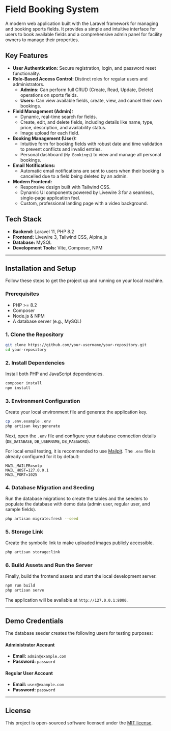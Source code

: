 # Field Booking System

A modern web application built with the Laravel framework for managing and booking sports fields. It provides a simple and intuitive interface for users to book available fields and a comprehensive admin panel for facility owners to manage their properties.

## Key Features

-   **User Authentication:** Secure registration, login, and password reset functionality.
-   **Role-Based Access Control:** Distinct roles for regular users and administrators.
    -   **Admins:** Can perform full CRUD (Create, Read, Update, Delete) operations on sports fields.
    -   **Users:** Can view available fields, create, view, and cancel their own bookings.
-   **Field Management (Admin):**
    -   Dynamic, real-time search for fields.
    -   Create, edit, and delete fields, including details like name, type, price, description, and availability status.
    -   Image upload for each field.
-   **Booking Management (User):**
    -   Intuitive form for booking fields with robust date and time validation to prevent conflicts and invalid entries.
    -   Personal dashboard (`My Bookings`) to view and manage all personal bookings.
-   **Email Notifications:**
    -   Automatic email notifications are sent to users when their booking is cancelled due to a field being deleted by an admin.
-   **Modern Frontend:**
    -   Responsive design built with Tailwind CSS.
    -   Dynamic UI components powered by Livewire 3 for a seamless, single-page application feel.
    -   Custom, professional landing page with a video background.

## Tech Stack

-   **Backend:** Laravel 11, PHP 8.2
-   **Frontend:** Livewire 3, Tailwind CSS, Alpine.js
-   **Database:** MySQL
-   **Development Tools:** Vite, Composer, NPM

---

## Installation and Setup

Follow these steps to get the project up and running on your local machine.

### Prerequisites

-   PHP >= 8.2
-   Composer
-   Node.js & NPM
-   A database server (e.g., MySQL)

### 1. Clone the Repository

```bash
git clone https://github.com/your-username/your-repository.git
cd your-repository
```

### 2. Install Dependencies

Install both PHP and JavaScript dependencies.

```bash
composer install
npm install
```

### 3. Environment Configuration

Create your local environment file and generate the application key.

```bash
cp .env.example .env
php artisan key:generate
```

Next, open the `.env` file and configure your database connection details (`DB_DATABASE`, `DB_USERNAME`, `DB_PASSWORD`).

For local email testing, it is recommended to use [Mailpit](https://github.com/axllent/mailpit). The `.env` file is already configured for it by default:

```env
MAIL_MAILER=smtp
MAIL_HOST=127.0.0.1
MAIL_PORT=1025
```

### 4. Database Migration and Seeding

Run the database migrations to create the tables and the seeders to populate the database with demo data (admin user, regular user, and sample fields).

```bash
php artisan migrate:fresh --seed
```

### 5. Storage Link

Create the symbolic link to make uploaded images publicly accessible.

```bash
php artisan storage:link
```

### 6. Build Assets and Run the Server

Finally, build the frontend assets and start the local development server.

```bash
npm run build
php artisan serve
```

The application will be available at `http://127.0.0.1:8000`.

---

## Demo Credentials

The database seeder creates the following users for testing purposes:

#### Administrator Account

-   **Email:** `admin@example.com`
-   **Password:** `password`

#### Regular User Account

-   **Email:** `user@example.com`
-   **Password:** `password`

---

## License

This project is open-sourced software licensed under the [MIT license](https://opensource.org/licenses/MIT).